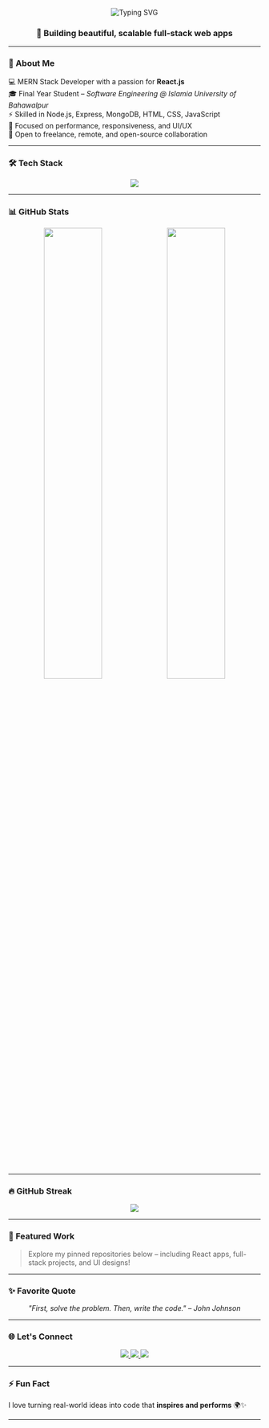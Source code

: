 <!-- Animated Typing Header -->
<p align="center">
  <img src="https://readme-typing-svg.herokuapp.com?font=Fira+Code&size=30&pause=1000&center=true&vCenter=true&width=840&lines=Hi+there+👋%2C+I'm+Maryam+Saddique;React+%7C+MERN+Stack+Developer;Final+Year+Software+Engineering+Student" alt="Typing SVG" />
</p>


<h3 align="center">🚀 Building beautiful, scalable full-stack web apps</h3>

---

### 🌟 About Me

💻 MERN Stack Developer with a passion for **React.js**  
🎓 Final Year Student – *Software Engineering @ Islamia University of Bahawalpur*  
⚡ Skilled in Node.js, Express, MongoDB, HTML, CSS, JavaScript  
🎯 Focused on performance, responsiveness, and UI/UX  
🤝 Open to freelance, remote, and open-source collaboration

---

### 🛠️ Tech Stack

<p align="center">
  <img src="https://skillicons.dev/icons?i=html,css,js,react,nodejs,express,mongodb,git,github,bootstrap,tailwind,vscode" />
</p>

---

### 📊 GitHub Stats

<p align="center">
  <img src="https://github-readme-stats.vercel.app/api?username=merry345678m&show_icons=true&theme=tokyonight" width="48%" />
  <img src="https://github-readme-stats.vercel.app/api/top-langs/?username=merry345678m&layout=compact&theme=tokyonight" width="48%" />
</p>

---

### 🔥 GitHub Streak

<p align="center">
  <img src="https://github-readme-streak-stats.herokuapp.com/?user=merry345678m&theme=tokyonight" />
</p>

---

### 📌 Featured Work

> Explore my pinned repositories below – including React apps, full-stack projects, and UI designs!

---

### ✨ Favorite Quote

<p align="center"><i>"First, solve the problem. Then, write the code." – John Johnson</i></p>

---

### 🌐 Let's Connect

<p align="center">
  <a href="https://www.linkedin.com/in/maryam-saddique/" target="_blank">
    <img src="https://img.shields.io/badge/🔗 LinkedIn-blue?style=for-the-badge&logo=linkedin&logoColor=white" />
  </a>
  <a href="mailto:mar.ium2900@gmail.com">
    <img src="https://img.shields.io/badge/📧 Gmail-D14836?style=for-the-badge&logo=gmail&logoColor=white" />
  </a>
  <a href="https://github.com/merry345678m" target="_blank">
    <img src="https://img.shields.io/badge/💻 GitHub-000000?style=for-the-badge&logo=github&logoColor=white" />
  </a>
</p>

---

### ⚡ Fun Fact

I love turning real-world ideas into code that **inspires and performs** 🌍✨

---
